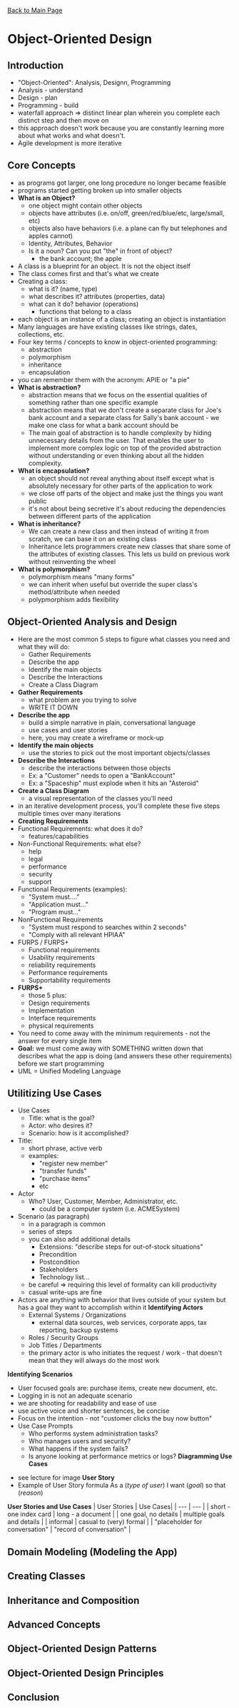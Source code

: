 [Back to Main Page](https://github.com/coolinmc6/CS-concepts)

# Object-Oriented Design

## Introduction
- "Object-Oriented": Analysis, Designn, Programming
- Analysis - understand
- Design - plan
- Programming - build
- waterfall approach => distinct linear plan wherein you complete each distinct step and then move on
- this approach doesn't work because you are constantly learning more about what works and what doesn't.
- Agile development is more iterative

## Core Concepts
- as programs got larger, one long procedure no longer became feasible
- programs started getting broken up into smaller objects
- **What is an Object?**
	+ one object might contain other objects
	+ objects have attributes (i.e. on/off, green/red/blue/etc, large/small, etc)
	+ objects also have behaviors (i.e. a plane can fly but telephones and apples cannot)
	+ Identity, Attributes, Behavior
	+ Is it a noun? Can you put "the" in front of object?
		* the bank account; the apple
- A class is a blueprint for an object. It is not the object itself
- The class comes first and that's what we create
- Creating a class:
	+ what is it? (name, type)
	+ what describes it? attributes (properties, data)
	+ what can it do? behavior (operations)
		* functions that belong to a class
- each object is an instance of a class; creating an object is instantiation
- Many languages are have existing classes like strings, dates, collections, etc.
- Four key terms / concepts to know in object-oriented programming:
	+ abstraction
	+ polymorphism
	+ inheritance
	+ encapsulation
- you can remember them with the acronym: APIE or "a pie"
- **What is abstraction?**
	+ abstraction means that we focus on the essential qualities of something rather than one specific example
	+ abstraction means that we don't create a separate class for Joe's bank account and a separate class for
	Sally's bank account - we make one class for what a bank account should be
	+ The main goal of abstraction is to handle complexity by hiding unnecessary details from the user. 
	That enables the user to implement more complex logic on top of the provided abstraction without
	understanding or even thinking about all the hidden complexity.
- **What is encapsulation?**
	+ an object should not reveal anything about itself except what is absolutely necessary for other parts of
	the application to work
	- we close off parts of the object and make just the things you want public
	- it's not about being secretive it's about reducing the dependencies between different parts of 
	the application
- **What is inheritance?**
	+ We can create a new class and then instead of writing it from scratch, we can base it on an existing class
	+ Inheritance lets programmers create new classes that share some of the attributes of existing classes.
	This lets us build on previous work without reinventing the wheel
- **What is polymorphism?**
	+ polymorphism means "many forms"
	+ we can inherit when useful but override the super class's method/attribute when needed
	+ polypmorphism adds flexibility

## Object-Oriented Analysis and Design
- Here are the most common 5 steps to figure what classes you need and what they will do:
	+ Gather Requirements
	+ Describe the app
	+ Identify the main objects
	+ Describe the Interactions
	+ Create a Class Diagram
- **Gather Requirements**
	+ what problem are you trying to solve
	+ WRITE IT DOWN
- **Describe the app**
	+ build a simple narrative in plain, conversational language
	+ use cases and user stories
	+ here, you may create a wireframe or mock-up
- **Identify the main objects**
	+ use the stories to pick out the most important objects/classes
- **Describe the Interactions**
	+ describe the interactions between those objects
	+ Ex: a "Customer" needs to open a "BankAccount"
	+ Ex: a "Spaceship" must explode when it hits an "Asteroid"
- **Create a Class Diagram**
	+ a visual representation of the classes you'll need
- in an iterative development process, you'll complete these five steps multiple times over many iterations
- **Creating Requirements**
- Functional Requirements: what does it do?
	+ features/capabilities
- Non-Functional Requirements: what else?
	+ help
	+ legal
	+ performance
	+ security
	+ support
- Functional Requirements (examples):
	+ "System must...."
	+ "Application must..."
	+ "Program must..."
- NonFunctional Requirements
	- "System must respond to searches within 2 seconds"
	- "Comply with all relevant HPIAA"
- FURPS / FURPS+
	+ Functional requirements
	+ Usability requirements
	+ reliability requirements
	+ Performance requirements
	+ Supportability requirements
- **FURPS+**
	+ those 5 plus:
	+ Design requirements
	+ Implementation
	+ Interface requirements
	+ physical requirements
- You need to come away with the minimum requirements - not the answer for every single item
- **Goal:** we must come away with SOMETHING written down that describes what the app is doing (and answers
these other requirements) before we start programming
- UML = Unified Modeling Language

## Utilitizing Use Cases
- Use Cases
	+ Title: what is the goal?
	+ Actor: who desires it?
	+ Scenario: how is it accomplished?
- Title:
	+ short phrase, active verb
	+ examples:
		* "register new member"
		* "transfer funds"
		* "purchase items"
		* etc
- Actor
	+ Who? User, Customer, Member, Administrator, etc.
		* could be a computer system (i.e. ACMESystem)
- Scenario (as paragraph)
	+ in a paragraph is common
	+ series of steps
	+ you can also add additional details
		* Extensions: "describe steps for out-of-stock situations"
		* Precondition
		* Postcondition
		* Stakeholders
		* Technology list...
	+ be careful => requiring this level of formality can kill productivity
	+ casual write-ups are fine
- Actors are anything with behavior that lives outside of your system but has a goal they want to
accomplish within it
**Identifying Actors**
	+ External Systems / Organizations
		* external data sources, web services, corporate apps, tax reporting, backup systems
	+ Roles / Security Groups
	+ Job Titles / Departments
	+ the primary actor is who initiates the request / work - that doesn't mean that they will always do
	the most work

**Identifying Scenarios**
+ User focused goals are: purchase items, create new document, etc.
+ Logging in is not an adequate scenario
+ we are shooting for readability and ease of use
+ use active voice and shorter sentences, be concise
+ Focus on the intention - not "customer clicks the buy now button"
+ Use Case Prompts
	* Who performs system administration tasks?
	* Who manages users and security?
	* What happens if the system fails?
	* Is anyone looking at performance metrics or logs?
**Diagramming Use Cases**
- see lecture for image
**User Story**
- Example of User Story formula
As a (_type of user_)
I want (_goal_)
so that (_reason_)

**User Stories and Use Cases**
| User Stories | Use Cases|
| --- | --- |
| short - one index card | long - a document |
| one goal, no details | multiple goals and details |
| informal | casual to (very) formal |
| "placeholder for conversation" | "record of conversation" |


## Domain Modeling (Modeling the App)

## Creating Classes

## Inheritance and Composition

## Advanced Concepts

## Object-Oriented Design Patterns

## Object-Oriented Design Principles

## Conclusion




























